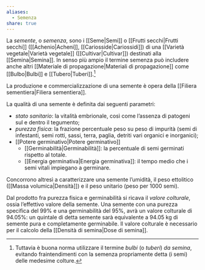 ```yaml
---
aliases:
  - Semenza
share: true
---
```


La *semente*, o *semenza*, sono i [[Seme|Semi]] o [[Frutti secchi|Frutti secchi]] ([[Achenio|Acheni]], [[Cariosside|Cariossidi]]) di una [[Varietà vegetale|Varietà vegetale]] ([[Cultivar|Cultivar]]) destinati alla [[Semina|Semina]]. In senso più ampio il termine semenza può includere anche altri [[Materiale di propagazione|Materiali di propagazione]] come [[Bulbo|Bulbi]] e [[Tubero|Tuberi]].[^1]

[^1]: Tuttavia è buona norma utilizzare il termine *bulbi* (o *tuberi*) *da semina*, evitando fraintendimenti con la semenza propriamente detta (i semi) delle medesime colture.

La produzione e commercializzazione di una semente è opera della [[Filiera sementiera|Filiera sementiera]].

La qualità di una semente è definita dai seguenti parametri:
- *stato sanitario*: la vitalità embrionale, così come l’assenza di patogeni sul e dentro il tegumento;
- *purezza fisica*: la frazione percentuale peso su peso di impurità (semi di infestanti, semi rotti, sassi, terra, paglia, detriti vari organici e inorganici);
- [[Potere germinativo|Potere germinativo]]
	- [[Germinabilità|Germinabilità]]: la percentuale di semi germinati rispetto al totale.
	- [[Energia germinativa|Energia germinativa]]: il tempo medio che i semi vitali impiegano a germinare.

Concorrono altresì a caratterizzare una semente l’umidità, il peso ettolitico ([[Massa volumica|Densità]]) e il peso unitario (peso per 1000 semi).

Dal prodotto fra purezza fisica e germinabilità si ricava il *valore colturale*, ossia l’effettivo valore della semente. Una semente con una purezza specifica del 99% e una germinabilità del 95%, avrà un valore colturale di 94.05%: un quintale di detta semente sarà equivalente a 94.05 kg di semente pura e completamente germinabile.
Il valore colturale è necessario per il calcolo della [[Densità di semina|Dose di semina]].
